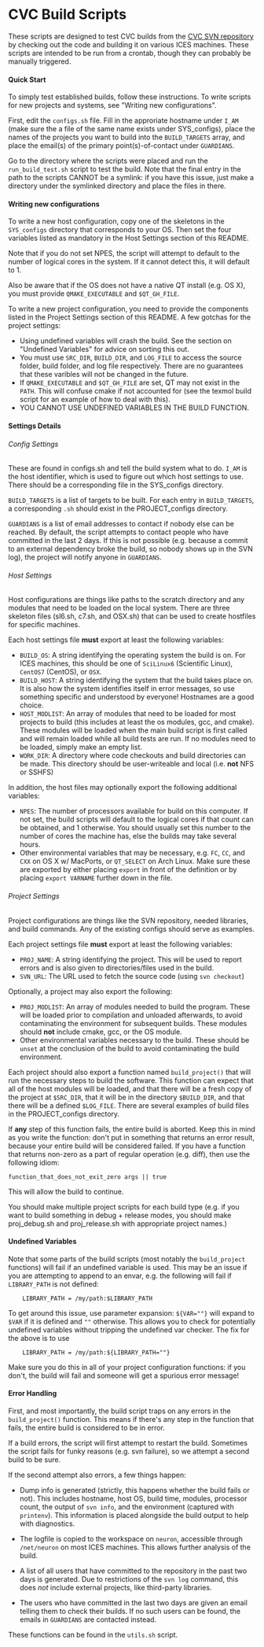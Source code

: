 # CVC Build Scripts

These scripts are designed to test CVC builds from the
[CVC SVN repository](https://svn.ices.utexas.edu/repos/cvc/) by checking
out the code and building it on various ICES machines. These scripts are
intended to be run from a crontab, though they can probably be manually
triggered.

#### Quick Start

To simply test established builds, follow these instructions. To write
scripts for new projects and systems, see "Writing new configurations".

First, edit the `configs.sh` file. Fill in the approriate hostname under
`I_AM` (make sure the a file of the same name exists under SYS_configs), 
place the names of the projects you want to build into the
`BUILD_TARGETS` array, and place the email(s) of the primary point(s)-of-contact under `GUARDIANS`.

Go to the directory where the scripts were placed and run the
`run_build_test.sh` script to test the build. Note that the final entry in the path to the scripts CANNOT be a symlink: if you have this issue, just make a directory under the symlinked directory and place the files in there.

#### Writing new configurations

To write a new host configuration, copy one of the skeletons in the
`SYS_configs` directory that corresponds to your OS. Then set the four
variables listed as mandatory in the Host Settings section of this README.

Note that if you do not set NPES, the script will attempt to default to
the number of logical cores in the system. If it cannot detect this, it
will default to 1.

Also be aware that if the OS does not have a native QT install (e.g. OS
X), you must provide `QMAKE_EXECUTABLE` and `$QT_GH_FILE`.

To write a new project configuration, you need to provide the components
listed in the Project Settings section of this README. A few gotchas for
the project settings:

*  Using undefined variables will crash the build. See the section on "Undefined Variables" for advice on sorting this out.
* You must use `SRC_DIR`, `BUILD_DIR`, and `LOG_FILE` to access the source
folder, build folder, and log file respectively. There are no guarantees
that these varibles will not be changed in the future.
* If `QMAKE_EXECUTABLE` and `$QT_GH_FILE` are set, QT may not exist in the
`PATH`. This will confuse cmake if not accounted for (see the texmol build
script for an example of how to deal with this).
* YOU CANNOT USE UNDEFINED VARIABLES IN THE BUILD FUNCTION.

#### Settings Details

###### Config Settings

These are found in configs.sh and tell the build system what to do. `I_AM` is the
host identifier, which is used to figure out which host settings to use. There
should be a corresponding file in the SYS_configs directory.

`BUILD_TARGETS` is a list of targets to be built. For each entry in `BUILD_TARGETS`, a corresponding `.sh` should exist in the PROJECT_configs
directory.

`GUARDIANS` is a list of email addresses to contact if nobody else can be reached. 
By default, the script attempts to contact people who have committed in the last
2 days. If this is not possible (e.g. because a commit to an external dependency
broke the build, so nobody shows up in the SVN log), the project will notify 
anyone in `GUARDIANS`.

###### Host Settings

Host configurations are things like paths to the scratch directory and any
modules that need to be loaded on the local system. There are three skeleton
files (sl6.sh, c7.sh, and OSX.sh) that can be used to create hostfiles for
specific machines.

Each host settings file **must** export at least the following variables:

* `BUILD_OS`: A string identifying the operating system the build is on. For
ICES machines, this should be one of `SciLinux6` (Scientific Linux),
`CentOS7` (CentOS), or `OSX`.
* `BUILD_HOST`: A string identifying the system that the build takes place on. 
It is also how the system identifies itself in error messages, so use something specific and understood by everyone! Hostnames are a good choice.
* `HOST_MODLIST`: An array of modules that need to be loaded for most projects
to build (this includes at least the os modules, gcc, and cmake). These
 modules will be loaded when the main build script is first called and will
 remain loaded while all build tests are run. If no modules need to be loaded, simply make an empty list.
* `WORK_DIR`: A directory where code checkouts and build directories can be made.
This directory should be user-writeable and local (i.e. **not** NFS or SSHFS)

In addition, the host files may optionally export the following additional variables:

* `NPES`: The number of processors available for build on this computer. If not
  set, the build scripts will default to the logical cores if that count can be
  obtained, and 1 otherwise. You should usually set this number to the number of
  cores the machine has, else the builds may take several hours.
* Other environmental variables that may be necessary, e.g. `FC`, `CC`, and `CXX` on
  OS X w/ MacPorts, or `QT_SELECT` on Arch Linux. Make sure these are exported
  by either placing `export` in front of the definition or by placing
  `export VARNAME` further down in the file.

###### Project Settings

Project configurations are things like the SVN repository, needed libraries,
and build commands. Any of the existing configs should serve as examples.

Each project settings file **must** export at least the following variables:

* `PROJ_NAME`: A string identifying the project. This will be used to report
   errors and is also given to directories/files used in the build.
* `SVN_URL`: The URL used to fetch the source code (using `svn checkout`)

Optionally, a project may also export the following:

* `PROJ_MODLIST`: An array of modules needed to build the program. These will
  be loaded prior to compilation and unloaded afterwards, to avoid contaminating
  the environment for subsequent builds. These modules should **not**
  include cmake, gcc, or the OS module.
* Other environmental variables necessary to the build. These should be `unset`
  at the conclusion of the build to avoid contaminating the build environment.

Each project should also export a function named `build_project()` that will
run the necessary steps to build the software. This function can expect that
all of the host modules will be loaded, and that there will be a fresh copy
of the project at `$SRC_DIR`, that it will be in the directory `$BUILD_DIR`, and
that there will be a defined `$LOG_FILE`. There are several examples of build files
in the PROJECT_configs directory.

If **any** step of this function fails, the entire build is aborted. Keep this in mind as you write the function: don't put in something that returns an error result, because your entire build will be considered failed. If you have a function that returns non-zero as a part of regular operation (e.g. diff), then use the following idiom:

    function_that_does_not_exit_zero args || true

This will allow the build to continue.

You should make multiple project scripts for each build type
(e.g. if you want to build something in debug + release modes, you should make
  proj\_debug.sh and proj\_release.sh with appropriate project names.)

#### Undefined Variables

Note that some parts of the build scripts (most notably the `build_project`
functions) will fail if an undefined variable is used. This may be an issue if
you are attempting to append to an envar, e.g. the following will fail if
`LIBRARY_PATH` is not defined:

        LIBRARY_PATH = /my/path:$LIBRARY_PATH

To get around this issue, use parameter expansion:
`${VAR=""}` will expand to `$VAR` if it is defined and `""` otherwise. This
allows you to check for potentially undefined variables without tripping
the undefined var checker. The fix for the above is to use

        LIBRARY_PATH = /my/path:${LIBRARY_PATH=""}

Make sure you do this in all of your project configuration functions: if you don't, the build will fail and someone will get a spurious error message!

#### Error Handling

First, and most importantly, the build script traps on any errors in the `build_project()` function. This means if there's any step in the function that fails, the entire build is considered to be in error.

If a build errors, the script will first attempt to restart the build. Sometimes the script fails for funky reasons (e.g. svn failure), so we attempt a second build to be sure.

If the second attempt also errors, a few things happen:

* Dump info is generated (strictly, this happens whether the build fails or 
	  not). This includes hostname, host OS, build time, modules, processor count,
	  the output of `svn info`, and the environment (captured with `printenv`). This
	  information is placed alongside the build output to help with diagnostics.
	  
* The logfile is copied to the workspace on `neuron`, accessible through `/net/neuron` on most ICES machines. This allows further analysis of the build.
	
* A list of all users that have committed to the repository in the past two days
	  is generated. Due to restrictions of the `svn log` command, this does *not*
	  include external projects, like third-party libraries.
	  
* The users who have committed in the last two days are given an email telling
	  them to check their builds. If no such users can be found, the emails in
	  `GUARDIANS` are contacted instead.
	  
These functions can be found in the `utils.sh` script.